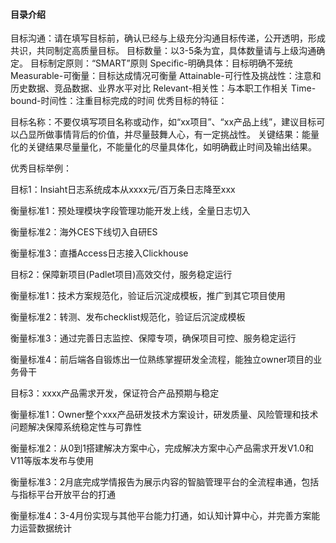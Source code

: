#### 目录介绍



目标沟通：请在填写目标前，确认已经与上级充分沟通目标传递，公开透明，形成共识，共同制定高质量目标。
目标数量：以3-5条为宜，具体数量请与上级沟通确定。
目标制定原则：“SMART”原则
Specific-明确具体：目标明确不笼统
Measurable-可衡量：目标达成情况可衡量
Attainable-可行性及挑战性：注意和历史数据、竞品数据、业界水平对比
Relevant-相关性：与本职工作相关
Time-bound-时间性：注重目标完成的时间
优秀目标的特征：

目标名称：不要仅填写项目名称或动作，如“xx项目”、“xx产品上线”，建议目标可以凸显所做事情背后的价值，并尽量鼓舞人心，有一定挑战性。
关键结果：能量化的关键结果尽量量化，不能量化的尽量具体化，如明确截止时间及输出结果。

优秀目标举例：

目标1：Insiaht日志系统成本从xxxx元/百万条日志降至xxx

衡量标准1：预处理模块字段管理功能开发上线，全量日志切入

衡量标准2：海外CES下线切入自研ES

衡量标准3：直播Access日志接入Clickhouse

目标2：保障新项目(Padlet项目)高效交付，服务稳定运行

衡量标准1：技术方案规范化，验证后沉淀成模板，推广到其它项目使用

衡量标准2：转测、发布checklist规范化，验证后沉淀成模板

衡量标准3：通过完善日志监控、保障专项，确保项目可控、服务稳定运行

衡量标准4：前后端各自锻炼出一位熟练掌握研发全流程，能独立owner项目的业务骨干

目标3：xxxx产品需求开发，保证符合产品预期与稳定

衡量标准1：Owner整个xxx产品研发技术方案设计，研发质量、风险管理和技术问题解决保障系统稳定性与可靠性

衡量标准2：从0到1搭建解决方案中心，完成解决方案中心产品需求开发V1.0和V11等版本发布与使用

衡量标准3：2月底完成学情报告为展示内容的智脑管理平台的全流程串通，包括与指标平台开放平台的打通

衡量标准4：3-4月份实现与其他平台能力打通，如认知计算中心，并完善方案能力运营数据统计









